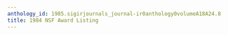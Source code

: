 ```yaml
---
anthology_id: 1985.sigirjournals_journal-ir0anthology0volumeA18A24.8
title: 1984 NSF Award Listing
---
```


